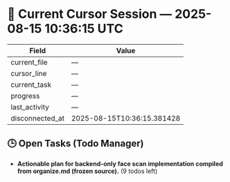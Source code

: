 # 📝 Current Cursor Session — 2025-08-15 10:36:15 UTC

| Field | Value |
|-------|-------|
| current_file | — |
| cursor_line | — |
| current_task | — |
| progress | — |
| last_activity | — |
| disconnected_at | 2025-08-15T10:36:15.381428 |

## 🕒 Open Tasks (Todo Manager)
- **Actionable plan for backend-only face scan implementation compiled from organize.md (frozen source).** (9 todos left)
